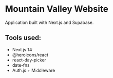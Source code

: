 # Mountain Valley Website

Application built with Next.js and Supabase.

<!-- <img src="screenshots/screenshot-1.png" width="500px"/>
<img src="screenshots/screenshot-2.png" width="500px"/>
<img src="screenshots/screenshot-3.png" width="500px"/>
<img src="screenshots/screenshot-4.png" width="500px"/> -->

## Tools used:

-   Next.js 14
-   @heroicons/react
-   react-day-picker
-   date-fns
-   Auth.js + Middleware

<!-- [Link to project](https://) -->

